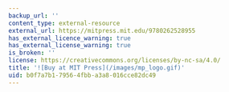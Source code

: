 ```yaml
---
backup_url: ''
content_type: external-resource
external_url: https://mitpress.mit.edu/9780262528955
has_external_licence_warning: true
has_external_license_warning: true
is_broken: ''
license: https://creativecommons.org/licenses/by-nc-sa/4.0/
title: '![Buy at MIT Press](/images/mp_logo.gif)'
uid: b0f7a7b1-7956-4fbb-a3a8-016cce82dc49
---
```

